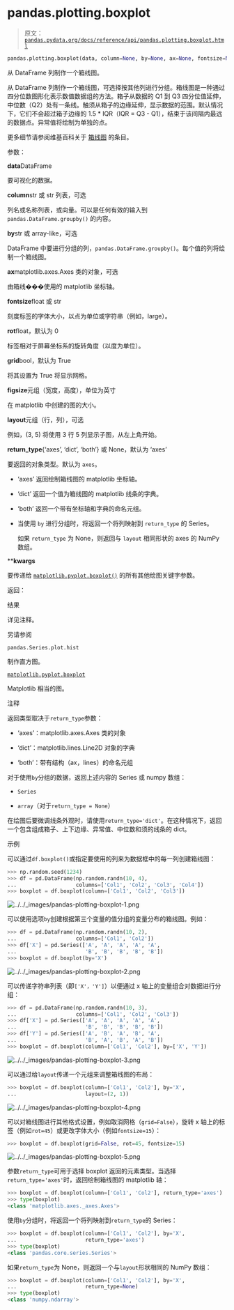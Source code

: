 # pandas.plotting.boxplot

> 原文：[`pandas.pydata.org/docs/reference/api/pandas.plotting.boxplot.html`](https://pandas.pydata.org/docs/reference/api/pandas.plotting.boxplot.html)

```py
pandas.plotting.boxplot(data, column=None, by=None, ax=None, fontsize=None, rot=0, grid=True, figsize=None, layout=None, return_type=None, **kwargs)
```

从 DataFrame 列制作一个箱线图。

从 DataFrame 列制作一个箱线图，可选择按其他列进行分组。箱线图是一种通过四分位数图形化表示数值数据组的方法。箱子从数据的 Q1 到 Q3 四分位值延伸，中位数（Q2）处有一条线。触须从箱子的边缘延伸，显示数据的范围。默认情况下，它们不会超过箱子边缘的 1.5 * IQR（IQR = Q3 - Q1），结束于该间隔内最远的数据点。异常值将绘制为单独的点。

更多细节请参阅维基百科关于 [箱线图](https://en.wikipedia.org/wiki/Box_plot) 的条目。

参数：

**data**DataFrame

要可视化的数据。

**column**str 或 str 列表，可选

列名或名称列表，或向量。可以是任何有效的输入到 `pandas.DataFrame.groupby()` 的内容。

**by**str 或 array-like，可选

DataFrame 中要进行分组的列，`pandas.DataFrame.groupby()`。每个值的列将绘制一个箱线图。

**ax**matplotlib.axes.Axes 类的对象，可选

由箱线���使用的 matplotlib 坐标轴。

**fontsize**float 或 str

刻度标签的字体大小，以点为单位或字符串（例如，large）。

**rot**float，默认为 0

标签相对于屏幕坐标系的旋转角度（以度为单位）。

**grid**bool，默认为 True

将其设置为 True 将显示网格。

**figsize**元组（宽度，高度），单位为英寸

在 matplotlib 中创建的图的大小。

**layout**元组（行，列），可选

例如，(3, 5) 将使用 3 行 5 列显示子图，从左上角开始。

**return_type**{‘axes’, ‘dict’, ‘both’} 或 None，默认为 ‘axes’

要返回的对象类型。默认为 `axes`。

+   ‘axes’ 返回绘制箱线图的 matplotlib 坐标轴。

+   ‘dict’ 返回一个值为箱线图的 matplotlib 线条的字典。

+   ‘both’ 返回一个带有坐标轴和字典的命名元组。

+   当使用 `by` 进行分组时，将返回一个将列映射到 `return_type` 的 Series。

    如果 `return_type` 为 None，则返回与 `layout` 相同形状的 axes 的 NumPy 数组。

****kwargs**

要传递给 [`matplotlib.pyplot.boxplot()`](https://matplotlib.org/stable/api/_as-gen/matplotlib.pyplot.boxplot.html#matplotlib.pyplot.boxplot "(在 Matplotlib v3.8.4 中)") 的所有其他绘图关键字参数。

返回：

结果

详见注释。

另请参阅

`pandas.Series.plot.hist`

制作直方图。

[`matplotlib.pyplot.boxplot`](https://matplotlib.org/stable/api/_as-gen/matplotlib.pyplot.boxplot.html#matplotlib.pyplot.boxplot "(在 Matplotlib v3.8.4 中)")

Matplotlib 相当的图。

注释

返回类型取决于`return_type`参数：

+   ‘axes’：matplotlib.axes.Axes 类的对象

+   ‘dict’：matplotlib.lines.Line2D 对象的字典

+   ‘both’：带有结构（ax，lines）的命名元组

对于使用`by`分组的数据，返回上述内容的 Series 或 numpy 数组：

+   `Series`

+   `array`（对于`return_type = None`）

在绘图后要微调线条外观时，请使用`return_type='dict'`。在这种情况下，返回一个包含组成箱子、上下边缘、异常值、中位数和须的线条的 dict。

示例

可以通过`df.boxplot()`或指定要使用的列来为数据框中的每一列创建箱线图：

```py
>>> np.random.seed(1234)
>>> df = pd.DataFrame(np.random.randn(10, 4),
...                   columns=['Col1', 'Col2', 'Col3', 'Col4'])
>>> boxplot = df.boxplot(column=['Col1', 'Col2', 'Col3']) 
```

![../../_images/pandas-plotting-boxplot-1.png](img/937c52518fbe27fa0f1492fd19452915.png)

可以使用选项`by`创建根据第三个变量的值分组的变量分布的箱线图。例如：

```py
>>> df = pd.DataFrame(np.random.randn(10, 2),
...                   columns=['Col1', 'Col2'])
>>> df['X'] = pd.Series(['A', 'A', 'A', 'A', 'A',
...                      'B', 'B', 'B', 'B', 'B'])
>>> boxplot = df.boxplot(by='X') 
```

![../../_images/pandas-plotting-boxplot-2.png](img/53f1f132c4e763309d24469cb4edd2ac.png)

可以传递字符串列表（即`['X'，'Y']`）以便通过 x 轴上的变量组合对数据进行分组：

```py
>>> df = pd.DataFrame(np.random.randn(10, 3),
...                   columns=['Col1', 'Col2', 'Col3'])
>>> df['X'] = pd.Series(['A', 'A', 'A', 'A', 'A',
...                      'B', 'B', 'B', 'B', 'B'])
>>> df['Y'] = pd.Series(['A', 'B', 'A', 'B', 'A',
...                      'B', 'A', 'B', 'A', 'B'])
>>> boxplot = df.boxplot(column=['Col1', 'Col2'], by=['X', 'Y']) 
```

![../../_images/pandas-plotting-boxplot-3.png](img/0bd69c20d31021b8bb74865c94cee477.png)

可以通过给`layout`传递一个元组来调整箱线图的布局：

```py
>>> boxplot = df.boxplot(column=['Col1', 'Col2'], by='X',
...                      layout=(2, 1)) 
```

![../../_images/pandas-plotting-boxplot-4.png](img/10a5a2cb045abb7bc04e874e42fa5b89.png)

可以对箱线图进行其他格式设置，例如取消网格（`grid=False`），旋转 x 轴上的标签（例如`rot=45`）或更改字体大小（例如`fontsize=15`）：

```py
>>> boxplot = df.boxplot(grid=False, rot=45, fontsize=15) 
```

![../../_images/pandas-plotting-boxplot-5.png](img/765e76006e28caedc82e2ac17ee9e122.png)

参数`return_type`可用于选择 boxplot 返回的元素类型。当选择`return_type='axes'`时，返回绘制箱线图的 matplotlib 轴：

```py
>>> boxplot = df.boxplot(column=['Col1', 'Col2'], return_type='axes')
>>> type(boxplot)
<class 'matplotlib.axes._axes.Axes'> 
```

使用`by`分组时，将返回一个将列映射到`return_type`的 Series：

```py
>>> boxplot = df.boxplot(column=['Col1', 'Col2'], by='X',
...                      return_type='axes')
>>> type(boxplot)
<class 'pandas.core.series.Series'> 
```

如果`return_type`为 None，则返回一个与`layout`形状相同的 NumPy 数组：

```py
>>> boxplot = df.boxplot(column=['Col1', 'Col2'], by='X',
...                      return_type=None)
>>> type(boxplot)
<class 'numpy.ndarray'> 
```
